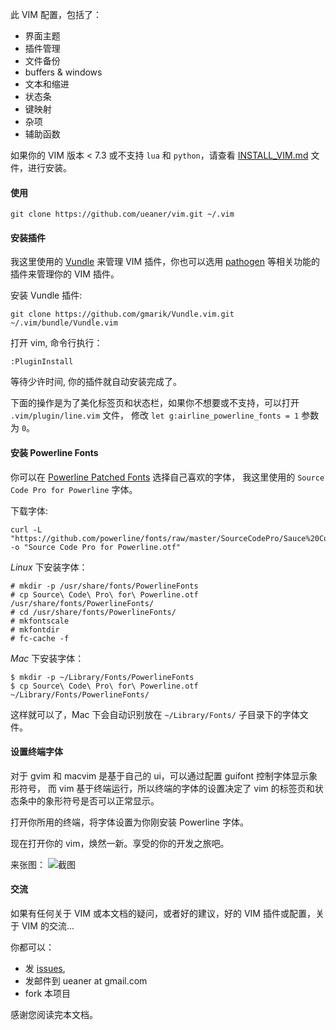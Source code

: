 此 VIM 配置，包括了：

* 界面主题
* 插件管理
* 文件备份
* buffers & windows
* 文本和缩进
* 状态条
* 键映射
* 杂项
* 辅助函数

如果你的 VIM 版本 < 7.3 或不支持 `lua` 和 `python`，请查看 [INSTALL_VIM.md] 文件，进行安装。

#### 使用

    git clone https://github.com/ueaner/vim.git ~/.vim

#### 安装插件

我这里使用的 [Vundle] 来管理 VIM 插件，你也可以选用 [pathogen] 等相关功能的插件来管理你的 VIM 插件。

安装 Vundle 插件:

    git clone https://github.com/gmarik/Vundle.vim.git ~/.vim/bundle/Vundle.vim

打开 vim, 命令行执行：

    :PluginInstall

等待少许时间, 你的插件就自动安装完成了。

下面的操作是为了美化标签页和状态栏，如果你不想要或不支持，可以打开 `.vim/plugin/line.vim` 文件，
修改 `let g:airline_powerline_fonts = 1` 参数为 `0`。

#### 安装 Powerline Fonts

你可以在 [Powerline Patched Fonts](https://github.com/powerline/fonts) 选择自己喜欢的字体，
我这里使用的 `Source Code Pro for Powerline` 字体。

下载字体:

    curl -L "https://github.com/powerline/fonts/raw/master/SourceCodePro/Sauce%20Code%20Powerline%20Regular.otf" -o "Source Code Pro for Powerline.otf"

*Linux* 下安装字体：

    # mkdir -p /usr/share/fonts/PowerlineFonts
    # cp Source\ Code\ Pro\ for\ Powerline.otf /usr/share/fonts/PowerlineFonts/
    # cd /usr/share/fonts/PowerlineFonts/
    # mkfontscale
    # mkfontdir
    # fc-cache -f

*Mac* 下安装字体：

    $ mkdir -p ~/Library/Fonts/PowerlineFonts
    $ cp Source\ Code\ Pro\ for\ Powerline.otf ~/Library/Fonts/PowerlineFonts/

这样就可以了，Mac 下会自动识别放在 `~/Library/Fonts/` 子目录下的字体文件。

#### 设置终端字体

对于 gvim 和 macvim 是基于自己的 ui，可以通过配置 guifont 控制字体显示象形符号，
而 vim 基于终端运行，所以终端的字体的设置决定了 vim 的标签页和状态条中的象形符号是否可以正常显示。

打开你所用的终端，将字体设置为你刚安装 Powerline 字体。

现在打开你的 vim，焕然一新。享受的你的开发之旅吧。

来张图：
![截图](preview.png)

#### 交流

如果有任何关于 VIM 或本文档的疑问，或者好的建议，好的 VIM 插件或配置，关于 VIM 的交流...

你都可以：

* 发 [issues],
* 发邮件到 ueaner at gmail.com
* fork 本项目

感谢您阅读完本文档。

[INSTALL_VIM.md]: INSTALL_VIM.md "安装 VIM7.4"

[pathogen]: http://github.com/tpope/vim-pathogen
[Vundle]: https://github.com/gmarik/Vundle.vim
[issues]: https://github.com/ueaner/vim/issues
